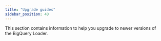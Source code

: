```yaml
---
title: "Upgrade guides"
sidebar_position: 40
---
```


This section contains information to help you upgrade to newer versions of the BigQuery Loader.
